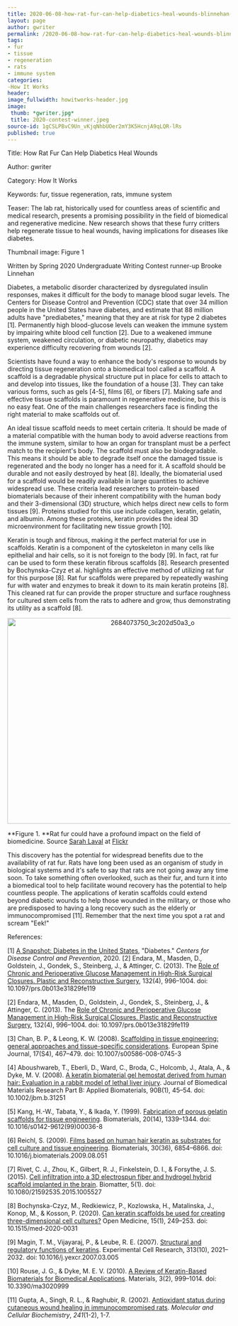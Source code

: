 ```yaml
---
title: 2020-06-08-how-rat-fur-can-help-diabetics-heal-wounds-blinnehan-writing-contest-runner-up
layout: page
author: gwriter
permalink: /2020-06-08-how-rat-fur-can-help-diabetics-heal-wounds-blinnehan-writing-contest-runner-up/
tags:
- fur
- tissue
- regeneration
- rats
- immune system
categories:
-How It Works
header:
image_fullwidth: howitworks-header.jpg
image:
 thumb: *gwriter.jpg*
 title: 2020-contest-winner.jpeg 
source-id: 1gCSLPBvC9Un_vKjqNhbUOer2mY3K5HcnjA9qLQR-lRs
published: true
---
```

Title: How Rat Fur Can Help Diabetics Heal Wounds

Author: gwriter

Category: How It Works

Keywords: fur, tissue regeneration, rats, immune system

Teaser: The lab rat, historically used for countless areas of scientific and medical research, presents a promising possibility in the field of biomedical and regenerative medicine. New research shows that these furry critters help regenerate tissue to heal wounds, having implications for diseases like diabetes. 

Thumbnail image: Figure 1

Written by Spring 2020 Undergraduate Writing Contest runner-up Brooke Linnehan

Diabetes, a metabolic disorder characterized by dysregulated insulin responses, makes it difficult for the body to manage blood sugar levels. The Centers for Disease Control and Prevention (CDC) state that over 34 million people in the United States have diabetes, and estimate that 88 million adults have "prediabetes," meaning that they are at risk for type 2 diabetes [1].  Permanently high blood-glucose levels can weaken the immune system by impairing white blood cell function [2]. Due to a weakened immune system, weakened circulation, or diabetic neuropathy, diabetics may experience difficulty recovering from wounds [2].

Scientists have found a way to enhance the body's response to wounds by directing tissue regeneration onto a biomedical tool called a scaffold. A scaffold is a degradable physical structure put in place for cells to attach to and develop into tissues, like the foundation of a house [3]. They can take various forms, such as gels [4-5], films [6], or fibers [7]. Making safe and effective tissue scaffolds is paramount in regenerative medicine, but this is no easy feat. One of the main challenges researchers face is finding the right material to make scaffolds out of. 

An ideal tissue scaffold needs to meet certain criteria. It should be made of a material compatible with the human body to avoid adverse reactions from the immune system, similar to how an organ for transplant must be a perfect match to the recipient's body. The scaffold must also be biodegradable. This means it should be able to degrade itself once the damaged tissue is regenerated and the body no longer has a need for it. A scaffold should be durable and not easily destroyed by heat [8]. Ideally, the biomaterial used for a scaffold would be readily available in large quantities to achieve widespread use. These criteria lead researchers to protein-based biomaterials because of their inherent compatibility with the human body and their 3-dimensional (3D) structure, which helps direct new cells to form tissues [9]. Proteins studied for this use include collagen, keratin, gelatin, and albumin. Among these proteins, keratin provides the ideal 3D microenvironment for facilitating new tissue growth [10].

Keratin is tough and fibrous, making it the perfect material for use in scaffolds. Keratin is a component of  the cytoskeleton in many cells like epithelial and hair cells, so it is not foreign to the body [9]. In fact, rat fur can be used to form these keratin fibrous scaffolds [8]. Research presented by Bochynska-Czyz et al. highlights an effective method of utilizing rat fur for this purpose [8]. Rat fur scaffolds were prepared by repeatedly washing fur with water and enzymes to break it down to its main keratin proteins [8]. This cleaned rat fur can provide the proper structure and surface roughness for cultured stem cells from the rats to adhere and grow, thus demonstrating its utility  as a scaffold [8].

<center><a data-flickr-embed="true" href="https://www.flickr.com/photos/139839751@N06/49955925693/in/dateposted-friend/" title="2684073750_3c202d50a3_o"><img src="https://live.staticflickr.com/65535/49955925693_e9e32eb5c4_z.jpg" width="640" height="463" alt="2684073750_3c202d50a3_o"></a><script async src="//embedr.flickr.com/assets/client-code.js" charset="utf-8"></script></center>

**Figure 1. **Rat fur could have a profound impact on the field of biomedicine. Source [Sarah Laval](https://www.flickr.com/photos/smercury98/) at [Flickr](https://www.flickr.com/photos/smercury98/2684073750/in/photostream/)

This discovery has the potential for widespread benefits due to the availability of rat fur. Rats have long been used as an organism of study in biological systems and it's safe to say that rats are not going away any time soon. To take something often overlooked, such as their fur, and turn it into a biomedical tool to help facilitate wound recovery has the potential to help countless people. The applications of keratin scaffolds could extend beyond diabetic wounds to help those wounded in the military, or those who are predisposed to having a long recovery such as the elderly or immunocompromised [11]. Remember that the next time you spot a rat and scream "Eek!"

References:

[1] [A Snapshot: Diabetes in the United States](https://www.cdc.gov/diabetes/library/socialmedia/infographics.html), "Diabetes." *Centers for Disease Control and Prevention*, 2020. [2] Endara, M., Masden, D., Goldstein, J., Gondek, S., Steinberg, J., & Attinger, C. (2013). The [Role of Chronic and Perioperative Glucose Management in High-Risk Surgical Closures. Plastic and Reconstructive Surgery](https://pubmed.ncbi.nlm.nih.gov/23783058/), 132(4), 996–1004. doi: 10.1097/prs.0b013e31829fe119

 [2] Endara, M., Masden, D., Goldstein, J., Gondek, S., Steinberg, J., & Attinger, C. (2013). The [Role of Chronic and Perioperative Glucose Management in High-Risk Surgical Closures. Plastic and Reconstructive Surgery](https://pubmed.ncbi.nlm.nih.gov/23783058/), 132(4), 996–1004. doi: 10.1097/prs.0b013e31829fe119

[3] Chan, B. P., & Leong, K. W. (2008). [Scaffolding in tissue engineering: general approaches and tissue-specific considerations](https://link.springer.com/article/10.1007/s00586-008-0745-3). European Spine Journal, 17(S4), 467–479. doi: 10.1007/s00586-008-0745-3

[4] Aboushwareb, T., Eberli, D., Ward, C., Broda, C., Holcomb, J., Atala, A., & Dyke, M. V. (2008). [A keratin biomaterial gel hemostat derived from human hair: Evaluation in a rabbit model of lethal liver injury](https://onlinelibrary.wiley.com/doi/full/10.1002/jbm.b.31251?casa_token=GWpaQT0sCL4AAAAA%3AfrpZVh8gmYxWU4YbhVfNWClkr9rCTZRM8_wt3QLb8Z-f0COhKWTl2-PSGPDM-ZHgOFwuy0Cd83koBSM). Journal of Biomedical Materials Research Part B: Applied Biomaterials, 90B(1), 45–54. doi: 10.1002/jbm.b.31251

[5] Kang, H.-W., Tabata, Y., & Ikada, Y. (1999). [Fabrication of porous gelatin scaffolds for tissue engineering](https://www.sciencedirect.com/science/article/pii/S0142961299000368). Biomaterials, 20(14), 1339–1344. doi: 10.1016/s0142-9612(99)00036-8

[6] Reichl, S. (2009). [Films based on human hair keratin as substrates for cell culture and tissue engineering](https://www.sciencedirect.com/science/article/pii/S0142961209009168?casa_token=-ndJxKROJRQAAAAA:3wE1jhdF9ZQWFz8dmrfEEAZ55e4MoBlvFx0atwKWxprQQw8SNb1D1CdVflPNv5tFW6bC14acpg). Biomaterials, 30(36), 6854–6866. doi: 10.1016/j.biomaterials.2009.08.051

[7] Rivet, C. J., Zhou, K., Gilbert, R. J., Finkelstein, D. I., & Forsythe, J. S. (2015). [Cell infiltration into a 3D electrospun fiber and hydrogel hybrid scaffold implanted in the brain](https://www.tandfonline.com/doi/full/10.1080/21592535.2015.1005527). Biomatter, 5(1). doi: 10.1080/21592535.2015.1005527

[8] Bochynska-Czyz, M., Redkiewicz, P., Kozlowska, H., Matalinska, J., Konop, M., & Kosson, P. (2020). [Can keratin scaffolds be used for creating three-dimensional cell cultures?](https://www.degruyter.com/view/journals/med/15/1/article-p249.xml) Open Medicine, 15(1), 249–253. doi: 10.1515/med-2020-0031

[9] Magin, T. M., Vijayaraj, P., & Leube, R. E. (2007). [Structural and regulatory functions of keratins](https://www.sciencedirect.com/science/article/pii/S0014482707001085?casa_token=k72wNiVMSfIAAAAA:r9Xt7vXse2IZL_UQu5Lpbr7TAV_mM3JstVUi6jDL5MXoLNyxKr5UtuVgFwomO1FsfiUJObTP-g). Experimental Cell Research, 313(10), 2021–2032. doi: 10.1016/j.yexcr.2007.03.005

[10] Rouse, J. G., & Dyke, M. E. V. (2010). [A Review of Keratin-Based Biomaterials for Biomedical Applications](https://www.mdpi.com/1996-1944/3/2/999). Materials, 3(2), 999–1014. doi: 10.3390/ma3020999

[11] Gupta, A., Singh, R. L., & Raghubir, R. (2002). [Antioxidant status during cutaneous wound healing in immunocompromised rats](https://link.springer.com/article/10.1023/A:1020804916733). *Molecular and Cellular Biochemistry*, *241*(1-2), 1-7.

